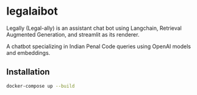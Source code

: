 # legalaibot
Legally (Legal-ally) is an assistant chat bot using Langchain, Retrieval Augmented Generation, and streamlit as its renderer.

A chatbot specializing in Indian Penal Code queries using OpenAI models and embeddings. 

## Installation

```sh
docker-compose up --build
